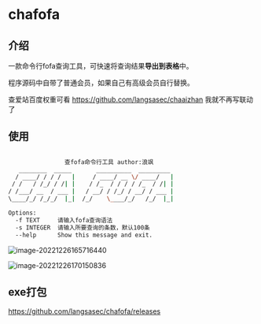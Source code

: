 # chafofa

## 介绍

一款命令行fofa查询工具，可快速将查询结果**导出到表格**中。

程序源码中自带了普通会员，如果自己有高级会员自行替换。

查爱站百度权重可看 https://github.com/langsasec/chaaizhan 我就不再写联动了

## 使用

```sh

                查fofa命令行工具 author:浪飒
   ________  _____       __________  _________
  / ____/ / / /   |     / ____/ __ \/ ____/   |
 / /   / /_/ / /| |    / /_  / / / / /_  / /| |
/ /___/ __  / ___ |   / __/ / /_/ / __/ / ___ |
\____/_/ /_/_/  |_|  /_/    \____/_/   /_/  |_|

Options:
  -f TEXT     请输入fofa查询语法
  -s INTEGER  请输入所要查询的条数，默认100条
  --help      Show this message and exit.
```

![image-20221226165716440](https://i0.hdslb.com/bfs/album/ffa1f9847d2328554554b83d8de977e165d1c686.png)

![image-20221226170150836](https://i0.hdslb.com/bfs/album/cf7cf61891c02e8fedfe9884432efcd0a56b1209.png)

## exe打包

https://github.com/langsasec/chafofa/releases
